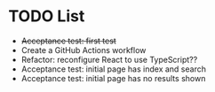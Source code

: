 # TODO List

* ~~Acceptance test: first test~~
* Create a GitHub Actions workflow
* Refactor: reconfigure React to use TypeScript??
* Acceptance test: initial page has index and search 
* Acceptance test: initial page has no results shown
